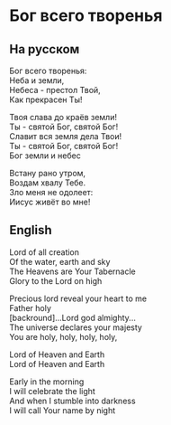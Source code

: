 # Бог всего творенья
## На русском
Бог всего творенья:  
Неба и земли,  
Небеса - престол Твой,  
Как прекрасен Ты!  
  
Твоя слава до краёв земли!  
Ты - святой Бог, святой Бог!  
Славит вся земля дела Твои!  
Ты - святой Бог, святой Бог!  
Бог земли и небес  
  
Встану рано утром,  
Воздам хвалу Тебе.  
Зло меня не одолеет:  
Иисус живёт во мне!  

## English
Lord of all creation  
Of the water, earth and sky  
The Heavens are Your Tabernacle  
Glory to the Lord on high  
  
Precious lord reveal your heart to me  
Father holy  
[backround]...Lord god almighty...  
The universe declares your majesty  
You are holy, holy, holy, holy,  
  
Lord of Heaven and Earth  
Lord of Heaven and Earth  
  
Early in the morning  
I will celebrate the light  
And when I stumble into darkness  
I will call Your name by night  
